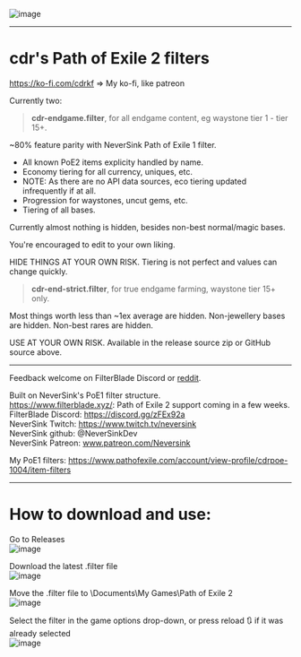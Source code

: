
![image](https://github.com/user-attachments/assets/1db99e8f-f0ea-44fd-8332-8cce0f2b8dfa)

----

# cdr's Path of Exile 2 filters

https://ko-fi.com/cdrkf => My ko-fi, like patreon

Currently two: 

> **cdr-endgame.filter**, for all endgame content, eg waystone tier 1 - tier 15+.

~80% feature parity with NeverSink Path of Exile 1 filter.
- All known PoE2 items explicity handled by name.
- Economy tiering for all currency, uniques, etc.
-   NOTE: As there are no API data sources, eco tiering updated infrequently if at all.
- Progression for waystones, uncut gems, etc.
- Tiering of all bases.

Currently almost nothing is hidden, besides non-best normal/magic bases.

You're encouraged to edit to your own liking.

HIDE THINGS AT YOUR OWN RISK. Tiering is not perfect and values can change quickly.

> **cdr-end-strict.filter**, for true endgame farming, waystone tier 15+ only.

Most things worth less than ~1ex average are hidden. Non-jewellery bases are hidden. Non-best rares are hidden.

USE AT YOUR OWN RISK. Available in the release source zip or GitHub source above.

----
Feedback welcome on FilterBlade Discord or [reddit](https://www.reddit.com/r/PathOfExile2/comments/1heq76s/filter_cdrs_endgame_poe2_filter_a_1600_line_fully/).

Built on NeverSink's PoE1 filter structure.  
https://www.filterblade.xyz/: Path of Exile 2 support coming in a few weeks.  
FilterBlade Discord: https://discord.gg/zFEx92a  
NeverSink Twitch:    https://www.twitch.tv/neversink  
NeverSink github:    @NeverSinkDev  
NeverSink Patreon:  www.patreon.com/Neversink  

My PoE1 filters: https://www.pathofexile.com/account/view-profile/cdrpoe-1004/item-filters

----
# How to download and use:

Go to Releases  
![image](https://github.com/user-attachments/assets/2fc2cba9-ad0a-455c-a690-7a778ec44f32)

Download the latest .filter file  
![image](https://github.com/user-attachments/assets/9e0b4a97-9f70-4228-9b62-bb8a6473be1b)

Move the .filter file to \Documents\My Games\Path of Exile 2  
![image](https://github.com/user-attachments/assets/0fed0bbb-87cd-4bec-b802-7a32a7453ba4)

Select the filter in the game options drop-down, or press reload 🔃 if it was already selected  
![image](https://github.com/user-attachments/assets/2a2c8ce9-d4e6-4d52-90ff-be0fad4af50e)
